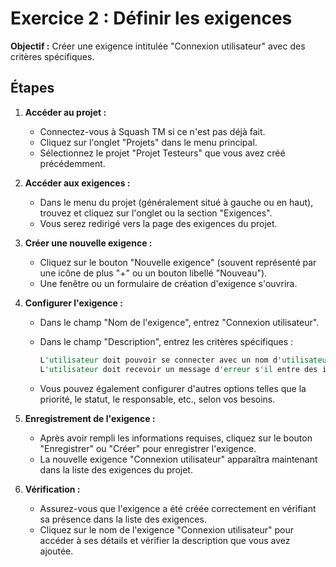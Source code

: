 # Exercice 2 : Définir les exigences

**Objectif :**
Créer une exigence intitulée "Connexion utilisateur" avec des critères spécifiques.

## Étapes

1. **Accéder au projet :**
   - Connectez-vous à Squash TM si ce n'est pas déjà fait.
   - Cliquez sur l'onglet "Projets" dans le menu principal.
   - Sélectionnez le projet "Projet Testeurs" que vous avez créé précédemment.

2. **Accéder aux exigences :**
   - Dans le menu du projet (généralement situé à gauche ou en haut), trouvez et cliquez sur l'onglet ou la section "Exigences".
   - Vous serez redirigé vers la page des exigences du projet.

3. **Créer une nouvelle exigence :**
   - Cliquez sur le bouton "Nouvelle exigence" (souvent représenté par une icône de plus "+" ou un bouton libellé "Nouveau").
   - Une fenêtre ou un formulaire de création d'exigence s'ouvrira.

4. **Configurer l'exigence :**
   - Dans le champ "Nom de l'exigence", entrez "Connexion utilisateur".
   - Dans le champ "Description", entrez les critères spécifiques :

     ```RUST
     L'utilisateur doit pouvoir se connecter avec un nom d'utilisateur et un mot de passe valides.
     L'utilisateur doit recevoir un message d'erreur s'il entre des informations incorrectes.
     ```

   - Vous pouvez également configurer d'autres options telles que la priorité, le statut, le responsable, etc., selon vos besoins.

5. **Enregistrement de l'exigence :**
   - Après avoir rempli les informations requises, cliquez sur le bouton "Enregistrer" ou "Créer" pour enregistrer l'exigence.
   - La nouvelle exigence "Connexion utilisateur" apparaîtra maintenant dans la liste des exigences du projet.

6. **Vérification :**
   - Assurez-vous que l'exigence a été créée correctement en vérifiant sa présence dans la liste des exigences.
   - Cliquez sur le nom de l'exigence "Connexion utilisateur" pour accéder à ses détails et vérifier la description que vous avez ajoutée.
